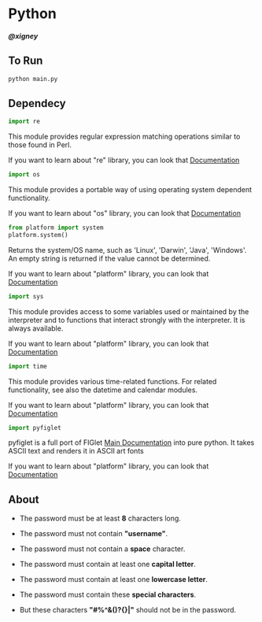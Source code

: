 # Python

##### @xigney

## To Run

```bash
python main.py
```

## Dependecy
```py
import re
```

This module provides regular expression matching operations similar to those found in Perl.

If you want to learn about "re" library, you can look that  [Documentation](https://docs.python.org/3/library/re.html)

```py
import os
```

This module provides a portable way of using operating system dependent functionality. 

If you want to learn about "os" library, you can look that  [Documentation](https://docs.python.org/3/library/os.html)

```py
from platform import system
platform.system()
```

Returns the system/OS name, such as 'Linux', 'Darwin', 'Java', 'Windows'. An empty string is returned if the value cannot be determined. 

If you want to learn about "platform" library, you can look that  [Documentation](https://docs.python.org/3/library/platform.html)

```py
import sys
```

This module provides access to some variables used or maintained by the interpreter and to functions that interact strongly with the interpreter. It is always available. 

If you want to learn about "platform" library, you can look that  [Documentation](https://docs.python.org/3/library/sys.html)

```py
import time
```

This module provides various time-related functions. For related functionality, see also the datetime and calendar modules. 

If you want to learn about "platform" library, you can look that  [Documentation](https://docs.python.org/3/library/time.html)

```py
import pyfiglet
```

pyfiglet is a full port of FIGlet [Main Documentation](http://www.figlet.org/) into pure python. It takes ASCII text and renders it in ASCII art fonts

If you want to learn about "platform" library, you can look that  [Documentation](https://pypi.org/project/pyfiglet/)

## About

- The password must be at least **8** characters long.

- The password must not contain **"username"**.

- The password must not contain a **space** character.

- The password must contain at least one **capital letter**.

- The password must contain at least one **lowercase letter**.

- The password must contain these **special characters**.

- But these characters **"#%^&()?{}|"** should not be in the password.




